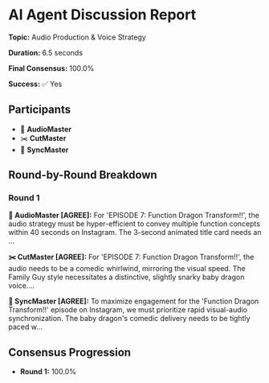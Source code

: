 # AI Agent Discussion Report

**Topic:** Audio Production & Voice Strategy

**Duration:** 6.5 seconds

**Final Consensus:** 100.0%

**Success:** ✅ Yes

## Participants

- 🎵 **AudioMaster**
- ✂️ **CutMaster**
- 🎯 **SyncMaster**

## Round-by-Round Breakdown

### Round 1

**🎵 AudioMaster [AGREE]:** For 'EPISODE 7: Function Dragon Transform!!', the audio strategy must be hyper-efficient to convey multiple function concepts within 40 seconds on Instagram. The 3-second animated title card needs an ...

**✂️ CutMaster [AGREE]:** For 'EPISODE 7: Function Dragon Transform!!', the audio needs to be a comedic whirlwind, mirroring the visual speed. The Family Guy style necessitates a distinctive, slightly snarky baby dragon voice....

**🎯 SyncMaster [AGREE]:** To maximize engagement for the 'Function Dragon Transform!!' episode on Instagram, we must prioritize rapid visual-audio synchronization. The baby dragon's comedic delivery needs to be tightly paced w...

## Consensus Progression

- **Round 1:** 100.0%
